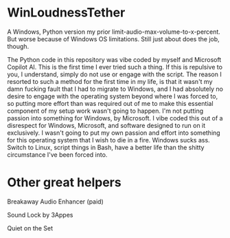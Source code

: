 # WinLoudnessTether

A Windows, Python version my prior limit-audio-max-volume-to-x-percent. But worse because of Windows OS limitations. Still just about does the job, though.

The Python code in this repository was vibe coded by myself and Microsoft Copilot AI. This is the first time I ever tried such a thing. If this is repulsive to you, I understand, simply do not use or engage with the script. The reason I resorted to such a method for the first time in my life, is that it wasn't my damn fucking fault that I had to migrate to Windows, and I had absolutely no desire to engage with the operating system beyond where I was forced to, so putting more effort than was required out of me to make this essential component of my setup work wasn't going to happen. I'm not putting passion into something for Windows, by Microsoft. I vibe coded this out of a disrespect for Windows, Microsoft, and software designed to run on it exclusively. I wasn't going to put my own passion and effort into something for this operating system that I wish to die in a fire. Windows sucks ass. Switch to Linux, script things in Bash, have a better life than the shitty circumstance I've been forced into.

# Other great helpers

Breakaway Audio Enhancer (paid)

Sound Lock by 3Appes

Quiet on the Set

